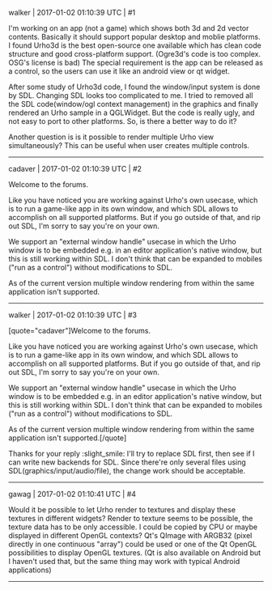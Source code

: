 walker | 2017-01-02 01:10:39 UTC | #1

I'm working on an app (not a game) which shows both 3d and 2d vector contents. Basically it should support popular desktop and moblie platforms. 
I found Urho3d is the best open-source one available which has clean code structure and good cross-platform support. (Ogre3d's code is too complex. OSG's license is bad)
The special requirement is the app can be released as a control, so the users can use it like an android view or qt widget. 

After some study of Urho3d code, I found the window/input system is done by SDL. Changing SDL looks too complicated to me. I tried to removed all the SDL code(window/ogl context management) in the graphics and finally rendered an Urho sample in a QGLWidget. But the code is really ugly, and not easy to port to other platforms. So, is there a better way to do it?

Another question is is it possible to render multiple Urho view simultaneously? This can be useful when user creates multiple controls.

-------------------------

cadaver | 2017-01-02 01:10:39 UTC | #2

Welcome to the forums.

Like you have noticed you are working against Urho's own usecase, which is to run a game-like app in its own window, and which SDL allows to accomplish on all supported platforms. But if you go outside of that, and rip out SDL, I'm sorry to say you're on your own.

We support an "external window handle" usecase in which the Urho window is to be embedded e.g. in an editor application's native window, but this is still working within SDL. I don't think that can be expanded to mobiles ("run as a control") without modifications to SDL.

As of the current version multiple window rendering from within the same application isn't supported.

-------------------------

walker | 2017-01-02 01:10:39 UTC | #3

[quote="cadaver"]Welcome to the forums.

Like you have noticed you are working against Urho's own usecase, which is to run a game-like app in its own window, and which SDL allows to accomplish on all supported platforms. But if you go outside of that, and rip out SDL, I'm sorry to say you're on your own.

We support an "external window handle" usecase in which the Urho window is to be embedded e.g. in an editor application's native window, but this is still working within SDL. I don't think that can be expanded to mobiles ("run as a control") without modifications to SDL.

As of the current version multiple window rendering from within the same application isn't supported.[/quote]

Thanks for your reply :slight_smile:
I'll try to replace SDL first, then see if I can write new backends for SDL.
Since there're only several files using SDL(graphics/input/audio/file), the change work should be acceptable.

-------------------------

gawag | 2017-01-02 01:10:41 UTC | #4

Would it be possible to let Urho render to textures and display these textures in different widgets? Render to texture seems to be possible, the texture data has to be only accessible. I could be copied by CPU or maybe displayed in different OpenGL contexts?
Qt's QImage with ARGB32 (pixel directly in one continuous "array") could be used or one of the Qt OpenGL possibilities to display OpenGL textures. (Qt is also available on Android but I haven't used that, but the same thing may work with typical Android applications)

-------------------------

